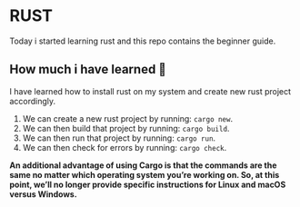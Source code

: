 # RUST

Today i started learning rust and this repo contains the beginner guide.

## How much i have learned 🤔

I have learned how to install rust on my system and create new rust project accordingly.

1) We can create a new rust project by running: `cargo new`.
2) We can then build that project by running: `cargo build`.
3) We can then run that project by running: `cargo run`.
4) We can then check for errors by running: `cargo check`.

**An additional advantage of using Cargo is that the commands are the same no matter which operating system you’re working on. So, at this point, we’ll no longer provide specific instructions for Linux and macOS versus Windows.**
